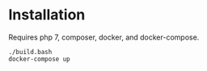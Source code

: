 # Installation

Requires php 7, composer, docker, and docker-compose.

    ./build.bash
    docker-compose up
